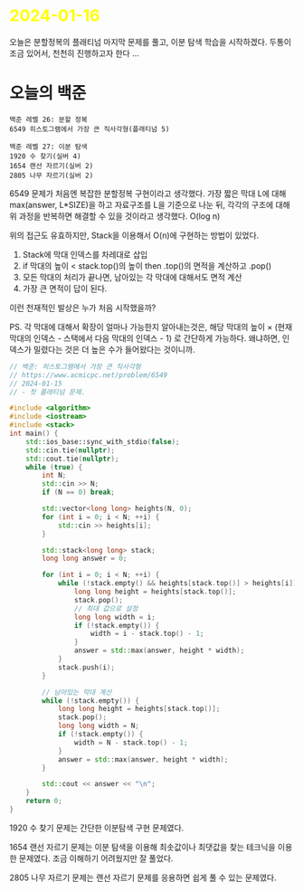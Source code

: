 # <span style="color:yellow">2024-01-16</span>

오늘은 분할정복의 플래티넘 마지막 문제를 풀고, 이분 탐색 학습을 시작하겠다.
두통이 조금 있어서, 천천히 진행하고자 한다 ...
# 오늘의 백준
```
백준 레벨 26: 분할 정복
6549 히스토그램에서 가장 큰 직사각형(플래티넘 5)

백준 레벨 27: 이분 탐색
1920 수 찾기(실버 4)
1654 랜선 자르기(실버 2)
2805 나무 자르기(실버 2)
```

6549 문제가 처음엔 복잡한 분할정복 구현이라고 생각했다. 가장 짧은 막대 L에 대해 max(answer, L\*SIZE)을 하고 자료구조를 L을 기준으로 나눈 뒤, 각각의 구조에 대해 위 과정을 반복하면 해결할 수 있을 것이라고 생각했다. O(log n)

위의 접근도 유효하지만, Stack을 이용해서 O(n)에 구현하는 방법이 있었다.
1. Stack에 막대 인덱스를 차레대로 삽입
2. if 막대의 높이 < stack.top()의 높이 then .top()의 면적을 계산하고 .pop()
3. 모든 막대의 처리가 끝나면, 남아있는 각 막대에 대해서도 면적 계산
4. 가장 큰 면적이 답이 된다.

이런 천재적인 발상은 누가 처음 시작했을까?

PS. 각 막대에 대해서 확장이 얼마나 가능한지 알아내는것은,
해당 막대의 높이 × (현재 막대의 인덱스 - 스택에서 다음 막대의 인덱스 - 1) 로
간단하게 가능하다.
왜냐하면, 인덱스가 밀렸다는 것은 더 높은 수가 들어왔다는 것이니까.
 

```cpp
// 백준: 히스토그램에서 가장 큰 직사각형
// https://www.acmicpc.net/problem/6549
// 2024-01-15
// - 첫 플래티넘 문제.

#include <algorithm>
#include <iostream>
#include <stack>
int main() {
    std::ios_base::sync_with_stdio(false);
    std::cin.tie(nullptr);
    std::cout.tie(nullptr);
    while (true) {
        int N;
        std::cin >> N;
        if (N == 0) break;

        std::vector<long long> heights(N, 0);
        for (int i = 0; i < N; ++i) {
            std::cin >> heights[i];
        }

        std::stack<long long> stack;
        long long answer = 0;

        for (int i = 0; i < N; ++i) {
            while (!stack.empty() && heights[stack.top()] > heights[i]) {
                long long height = heights[stack.top()];
                stack.pop();
                // 최대 값으로 설정
                long long width = i;
                if (!stack.empty()) {
                    width = i - stack.top() - 1;
                }
                answer = std::max(answer, height * width);
            }
            stack.push(i);
        }

        // 남아있는 막대 계산
        while (!stack.empty()) {
            long long height = heights[stack.top()];
            stack.pop();
            long long width = N;
            if (!stack.empty()) {
                width = N - stack.top() - 1;
            }
            answer = std::max(answer, height * width);
        }

        std::cout << answer << "\n";
    }
    return 0;
}
```



1920 수 찾기 문제는 간단한 이분탐색 구현 문제였다.

1654 랜선 자르기 문제는 이분 탐색을 이용해 최솟값이나 최댓값을 찾는 테크닉을 이용한 문제였다.
조금 이해하기 어려웠지만 잘 풀었다.

2805 나무 자르기 문제는 랜선 자르기 문제를 응용하면 쉽게 풀 수 있는 문제였다.